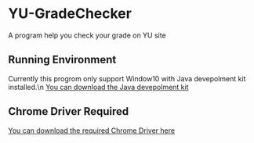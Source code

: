 # YU-GradeChecker
A program help you check your grade on YU site
## Running Environment
Currently this progrom only support Window10 with Java devepolment kit installed.\n
[You can download the Java devepolment kit](https://pages.github.com/)

## Chrome Driver Required
[You can download the required Chrome Driver here](https://pages.github.com/)
